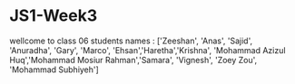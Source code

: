# JS1-Week3
wellcome to class 06
 students names :
 ['Zeeshan', 'Anas', 'Sajid', 'Anuradha', 'Gary', 'Marco', 'Ehsan','Haretha','Krishna', 'Mohammad Azizul Huq','Mohammad Mosiur Rahman','Samara', 'Vignesh', 'Zoey Zou', 'Mohammad Subhiyeh']
